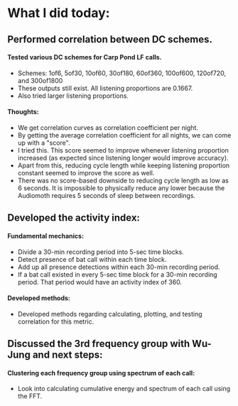 # What I did today:

## Performed correlation between DC schemes.
#### Tested various DC schemes for Carp Pond LF calls.
- Schemes: 1of6, 5of30, 10of60, 30of180, 60of360, 100of600, 120of720, and 300of1800
- These outputs still exist. All listening proportions are 0.1667.
- Also tried larger listening proportions.

#### Thoughts:
- We get correlation curves as correlation coefficient per night.
- By getting the average correlation coefficient for all nights, we can come up with a "score".
- I tried this. This score seemed to improve whenever listening proportion increased (as expected since listening longer would improve accuracy).
- Apart from this, reducing cycle length while keeping listening proportion constant seemed to improve the score as well.
- There was no score-based downside to reducing cycle length as low as 6 seconds. It is impossible to physically reduce any lower because the Audiomoth requires 5 seconds of sleep between recordings.

## Developed the activity index:
#### Fundamental mechanics:
- Divide a 30-min recording period into 5-sec time blocks.
- Detect presence of bat call within each time block.
- Add up all presence detections within each 30-min recording period.
- If a bat call existed in every 5-sec time block for a 30-min recording period. That period would have an activity index of 360.

#### Developed methods:
- Developed methods regarding calculating, plotting, and testing correlation for this metric.

## Discussed the 3rd frequency group with Wu-Jung and next steps:
#### Clustering each frequency group using spectrum of each call:
- Look into calculating cumulative energy and spectrum of each call using the FFT.